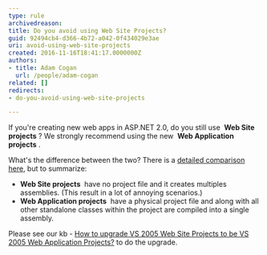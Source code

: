 ```yaml
---
type: rule
archivedreason: 
title: Do you avoid using Web Site Projects?
guid: 92494cb4-d366-4b72-a042-0f434029e3ae
uri: avoid-using-web-site-projects
created: 2016-11-16T18:41:17.0000000Z
authors:
- title: Adam Cogan
  url: /people/adam-cogan
related: []
redirects:
- do-you-avoid-using-web-site-projects

---
```


If you're creating new web apps in ASP.NET 2.0, do you still use  **Web Site projects** ? We strongly recommend using the new  **Web Application projects** .

What's the difference between the two? There is a [detailed comparison here](https&#58;//msdn.microsoft.com/en-us/library/aa730880%28VS.80%29.aspx#wapp_topic5), but to summarize:

<!--endintro-->

* **Web Site projects**  have no project file and it creates multiples assemblies. (This result in a lot of annoying scenarios.)
* **Web Application projects**  have a physical project file and along with all other standalone classes within the project are compiled into a single assembly.


Please see our kb - [How to upgrade VS 2005 Web Site Projects to be VS 2005 Web Application Projects?](https&#58;//www.ssw.com.au/ssw/KB/KB.aspx?KBID=Q1993822) to do the upgrade.
